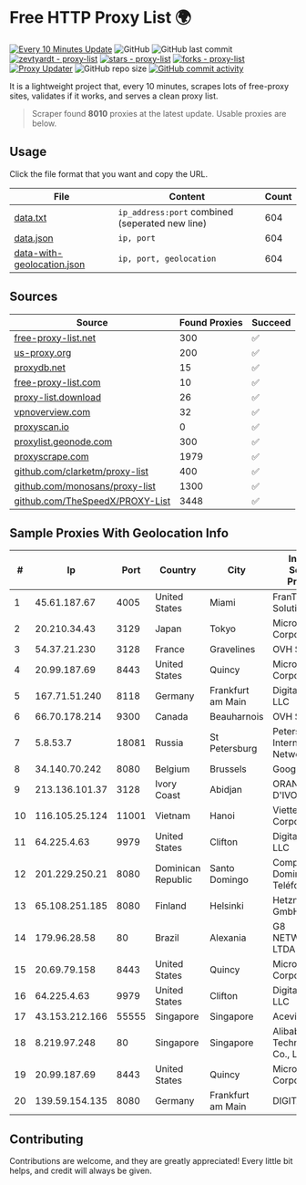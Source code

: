 
# Free HTTP Proxy List 🌍

[![Every 10 Minutes Update](https://github.com/mertguvencli/http-proxy-list/actions/workflows/main.yml/badge.svg?branch=main)](https://github.com/mertguvencli/http-proxy-list/actions/workflows/main.yml)
![GitHub](https://img.shields.io/github/license/mertguvencli/http-proxy-list)
![GitHub last commit](https://img.shields.io/github/last-commit/mertguvencli/http-proxy-list)
[![zevtyardt - proxy-list](https://img.shields.io/static/v1?label=zevtyardt&message=proxy-list&color=blue&logo=github)](https://github.com/zevtyardt/proxy-list "Go to GitHub repo")
[![stars - proxy-list](https://img.shields.io/github/stars/zevtyardt/proxy-list?style=social)](https://github.com/zevtyardt/proxy-list)
[![forks - proxy-list](https://img.shields.io/github/forks/zevtyardt/proxy-list?style=social)](https://github.com/zevtyardt/proxy-list)
[![Proxy Updater](https://github.com/zevtyardt/proxy-list/workflows/Proxy%20Updater/badge.svg)](https://github.com/zevtyardt/proxy-list/actions?query=workflow:"Proxy+Updater")
![GitHub repo size](https://img.shields.io/github/repo-size/zevtyardt/proxy-list)
[![GitHub commit activity](https://img.shields.io/github/commit-activity/m/zevtyardt/proxy-list?logo=commits)](https://github.com/zevtyardt/proxy-list/commits/main)

It is a lightweight project that, every 10 minutes, scrapes lots of free-proxy sites, validates if it works, and serves a clean proxy list.

> Scraper found **8010** proxies at the latest update. Usable proxies are below.

## Usage

Click the file format that you want and copy the URL.

|File|Content|Count|
|----|-------|-----|
|[data.txt](https://raw.githubusercontent.com/mertguvencli/http-proxy-list/main/proxy-list/data.txt)|`ip_address:port` combined (seperated new line)|604|
|[data.json](https://raw.githubusercontent.com/mertguvencli/http-proxy-list/main/proxy-list/data.json)|`ip, port`|604|
|[data-with-geolocation.json](https://raw.githubusercontent.com/mertguvencli/http-proxy-list/main/proxy-list/data-with-geolocation.json)|`ip, port, geolocation`|604|

## Sources

|Source|Found Proxies|Succeed|
|------|-------------|-------|
|[free-proxy-list.net](https://free-proxy-list.net)|300|✅|
|[us-proxy.org](https://www.us-proxy.org)|200|✅|
|[proxydb.net](http://proxydb.net)|15|✅|
|[free-proxy-list.com](https://free-proxy-list.com/?page=&port=&type%5B%5D=http&type%5B%5D=https&up_time=0&search=Search)|10|✅|
|[proxy-list.download](https://www.proxy-list.download/HTTP)|26|✅|
|[vpnoverview.com](https://vpnoverview.com/privacy/anonymous-browsing/free-proxy-servers)|32|✅|
|[proxyscan.io](https://www.proxyscan.io)|0|✅|
|[proxylist.geonode.com](https://proxylist.geonode.com/api/proxy-list?limit=300&page=1&sort_by=lastChecked&sort_type=desc&protocols=http,https)|300|✅|
|[proxyscrape.com](https://api.proxyscrape.com/v2/?request=displayproxies&protocol=http&timeout=10000&country=all&ssl=all&anonymity=all)|1979|✅|
|[github.com/clarketm/proxy-list](https://raw.githubusercontent.com/clarketm/proxy-list/master/proxy-list-raw.txt)|400|✅|
|[github.com/monosans/proxy-list](https://raw.githubusercontent.com/monosans/proxy-list/main/proxies/http.txt)|1300|✅|
|[github.com/TheSpeedX/PROXY-List](https://raw.githubusercontent.com/TheSpeedX/PROXY-List/master/http.txt)|3448|✅|


## Sample Proxies With Geolocation Info

|#|Ip|Port|Country|City|Internet Service Provider|
|-|--|----|-------|----|-------------------------|
|1|45.61.187.67|4005|United States|Miami|FranTech Solutions|
|2|20.210.34.43|3129|Japan|Tokyo|Microsoft Corporation|
|3|54.37.21.230|3128|France|Gravelines|OVH SAS|
|4|20.99.187.69|8443|United States|Quincy|Microsoft Corporation|
|5|167.71.51.240|8118|Germany|Frankfurt am Main|DigitalOcean, LLC|
|6|66.70.178.214|9300|Canada|Beauharnois|OVH SAS|
|7|5.8.53.7|18081|Russia|St Petersburg|Petersburg Internet Network ltd|
|8|34.140.70.242|8080|Belgium|Brussels|Google LLC|
|9|213.136.101.37|3128|Ivory Coast|Abidjan|ORANGE COTE D'IVOIRE|
|10|116.105.25.124|11001|Vietnam|Hanoi|Viettel Corporation|
|11|64.225.4.63|9979|United States|Clifton|DigitalOcean, LLC|
|12|201.229.250.21|8080|Dominican Republic|Santo Domingo|Compañía Dominicana de Teléfonos S. A.|
|13|65.108.251.185|8080|Finland|Helsinki|Hetzner Online GmbH|
|14|179.96.28.58|80|Brazil|Alexania|G8 NETWORKS LTDA|
|15|20.69.79.158|8443|United States|Quincy|Microsoft Corporation|
|16|64.225.4.63|9979|United States|Clifton|DigitalOcean, LLC|
|17|43.153.212.166|55555|Singapore|Singapore|Aceville Pte.ltd|
|18|8.219.97.248|80|Singapore|Singapore|Alibaba (US) Technology Co., Ltd.|
|19|20.99.187.69|8443|United States|Quincy|Microsoft Corporation|
|20|139.59.154.135|8080|Germany|Frankfurt am Main|DIGITALOCEAN|



## Contributing

Contributions are welcome, and they are greatly appreciated! Every
little bit helps, and credit will always be given.

